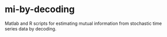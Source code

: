 # mi-by-decoding
Matlab and R scripts for estimating mutual information from stochastic time series data by decoding.
